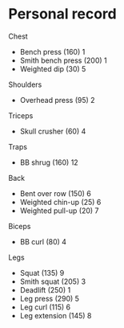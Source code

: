 # Personal record

Chest
- Bench press (160) 1
- Smith bench press (200) 1
- Weighted dip (30) 5

Shoulders
- Overhead press (95) 2

Triceps
- Skull crusher (60) 4

Traps
- BB shrug (160) 12

Back
- Bent over row (150) 6
- Weighted chin-up (25) 6
- Weighted pull-up (20) 7

Biceps
- BB curl (80) 4

Legs
- Squat (135) 9
- Smith squat (205) 3
- Deadlift (250) 1
- Leg press (290) 5
- Leg curl (115) 6
- Leg extension (145) 8